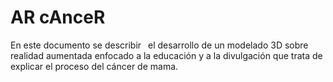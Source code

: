 # AR cAnceR
En este documento se describir  el desarrollo de un modelado 3D sobre realidad aumentada enfocado a la educación y a la divulgación que trata de explicar el proceso del cáncer de mama.
